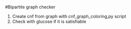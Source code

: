 #Bipartite graph checker

1. Create cnf from graph with cnf_graph_coloring,py script
2. Check with glucose if it is satisfiable 